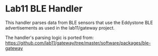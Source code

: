 # Lab11 BLE Handler
This handler parses data from BLE sensors that use the Eddystone BLE advertisements as used in the lab11/gateway project.

The handler's parsing logic is ported from:
https://github.com/lab11/gateway/tree/master/software/packages/ble-gateway 